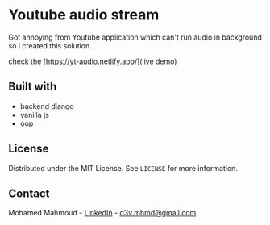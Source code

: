 # Youtube audio stream

Got annoying from Youtube application which can't run audio in background so i created this solution.

check the [https://yt-audio.netlify.app/](live demo)

## Built with

- backend django
- vanilla js
- oop

## License

Distributed under the MIT License. See `LICENSE` for more information.

## Contact

Mohamed Mahmoud - [LinkedIn](https://linkedin.com/in/mohamed17717/) - d3v.mhmd@gmail.com
